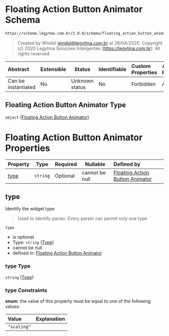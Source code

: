 # Floating Action Button Animator Schema

```txt
https://schema.legytma.com.br/2.0.0/schema/floating_action_button_animator.schema.json
```




> Created by Windol [windol@legytma.com.br](mailto:windol@legytma.com.br) at 28/04/2020.
> Copyright (c) 2020 Legytma Soluções Inteligentes (<https://legytma.com.br>). All rights reserved.
>

| Abstract            | Extensible | Status         | Identifiable | Custom Properties | Additional Properties | Access Restrictions | Defined In                                                                                                                  |
| :------------------ | ---------- | -------------- | ------------ | :---------------- | --------------------- | ------------------- | --------------------------------------------------------------------------------------------------------------------------- |
| Can be instantiated | No         | Unknown status | No           | Forbidden         | Allowed               | none                | [floating_action_button_animator.schema.json](../schema/floating_action_button_animator.schema.json) |

## Floating Action Button Animator Type

`object` ([Floating Action Button Animator](floating_action_button_animator.md))

# Floating Action Button Animator Properties

| Property      | Type     | Required | Nullable       | Defined by                                                                                                                                                                                           |
| :------------ | -------- | -------- | -------------- | :--------------------------------------------------------------------------------------------------------------------------------------------------------------------------------------------------- |
| [type](#type) | `string` | Optional | cannot be null | [Floating Action Button Animator](floating_action_button_animator-properties-type.md) |

## type

Identify the widget type


> Used to identify parser. Every parser can permit only one type
>

`type`

-   is optional
-   Type: `string` ([Type](floating_action_button_animator-properties-type.md))
-   cannot be null
-   defined in: [Floating Action Button Animator](floating_action_button_animator-properties-type.md)

### type Type

`string` ([Type](floating_action_button_animator-properties-type.md))

### type Constraints

**enum**: the value of this property must be equal to one of the following values:

| Value       | Explanation |
| :---------- | ----------- |
| `"scaling"` |             |
